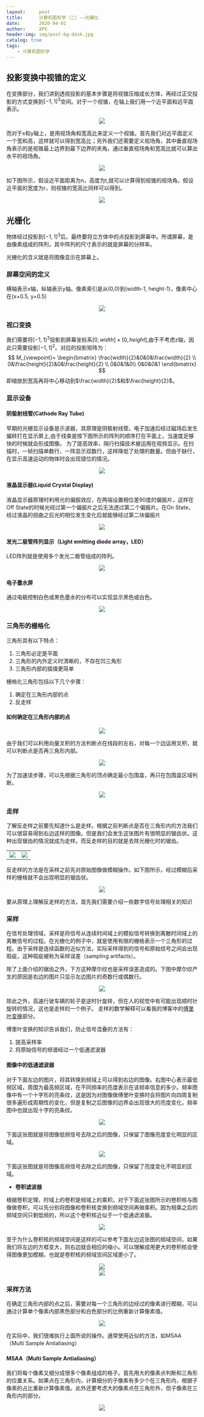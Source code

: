 ```yaml
---
layout:     post
title:      计算机图形学（二）——光栅化
date:       2020-04-01
author:     XPX
header-img: img/post-bg-desk.jpg
catalog: true
tags:
    - 计算机图形学
---
```


## 投影变换中视锥的定义

在变换部分，我们讲到透视投影的基本步骤是将视锥压缩成长方体，再经过正交投影的方式变换到$[-1,1]^3$空间。对于一个视锥，在轴上我们用一个近平面和远平面表示。
<center>
    <img
    src="https://raw.githubusercontent.com/xjxpx/xjxpx.github.io/master/img/2020/04/rasterization-perspective.png">
</center>

而对于x和y轴上，是用视场角和宽高比来定义一个视锥。首先我们对近平面定义一个宽和高，这样就可以得到宽高比；另外我们还需要定义视场角，其中垂直视场角表示的是视锥最上边界到最下边界的夹角。通过垂直视场角和宽高比就可以算出水平的视场角。
<center>
    <img
    src="https://raw.githubusercontent.com/xjxpx/xjxpx.github.io/master/img/2020/04/rasterization-perspective1.png">
</center>

如下图所示，假设近平面距离为n，高度为t,就可以计算得到视锥的视场角。假设近平面的宽度为r，则视锥的宽高比同样可以得到。
<center>
    <img
    src="https://raw.githubusercontent.com/xjxpx/xjxpx.github.io/master/img/2020/04/rasterization-perspective2.png">
</center>

## 光栅化

物体经过投影到$[-1,1]^3$后，最终要将立方体中的点投影到屏幕中。所谓屏幕，是由像素组成的阵列，其中阵列的尺寸表示的就是屏幕的分辨率。

光栅化的含义就是将图像显示在屏幕上。
### 屏幕空间的定义
横轴表示x轴，纵轴表示y轴。像素索引是从(0,0)到(width-1, height-1)，像素中心在(x+0.5, y+0.5)
<center>
    <img
    src="https://raw.githubusercontent.com/xjxpx/xjxpx.github.io/master/img/2020/04/rasterization-screen_definition.png">
</center>

### 视口变换
我们需要将$[-1, 1]^3$投影到屏幕坐标系$[0,width]\times [0,height]$,由于不考虑z轴，因此只需要投影$[-1,1]^2$。对应的投影矩阵为：
$$
M_{viewpoint}=
\begin{bmatrix}
\frac{width}{2}&0&0&\frac{width}{2} \\
0&\frac{height}{2}&0&\frac{height}{2} \\
0&0&1&0\\
0&0&0&1
\end{bmatrix}
$$
即缩放到宽高再将中心移动到$\frac{width}{2}$和$\frac{height}{2}$。

### 显示设备
#### 阴极射线管(Cathode Ray Tube)
早期的光栅显示设备是示波器，其原理是阴极射线管。电子加速后经过磁场后发生偏转打在显示屏上,由于线束是按下图所示的阵列的顺序打在平面上，当速度足够快的时候就会形成图像。 为了提高效率，隔行扫描技术被运用在视频显示。在扫描时，一帧扫描单数行、一阵显示双数行，这样降低了处理的数量。但由于缺行，在显示高速运动的物体时会出现错位的情况。
<center>
    <img
    src="https://raw.githubusercontent.com/xjxpx/xjxpx.github.io/master/img/2020/04/rasterization-crt.png">
</center>

#### 液晶显示器(Liquid Crystal Display)
液晶显示器原理时利用光的偏振效应，在两端设置相位差90度的偏振片，这样在Off State的时候光经过第一个偏振片之后无法透过第二个偏振片。在On State，经过液晶的扭曲之后光的相位发生变化后就能够经过第二块偏振片
<center>
    <img
    src="https://raw.githubusercontent.com/xjxpx/xjxpx.github.io/master/img/2020/04/rasterization-lcd.png">
</center>

#### 发光二极管阵列显示（Light emitting diode array，LED）
LED阵列就是使用多个发光二极管组成的阵列。
<center>
    <img
    src="https://raw.githubusercontent.com/xjxpx/xjxpx.github.io/master/img/2020/04/rasterization-led.png">
</center>

#### 电子墨水屏
通过电极控制白色或黑色墨水的分布可以实现显示黑色或白色。
<center>
    <img
    src="https://raw.githubusercontent.com/xjxpx/xjxpx.github.io/master/img/2020/04/rasterization-electronic_ink.png">
</center>

### 三角形的栅格化

三角形具有以下特点：
1. 三角形必定是平面
2. 三角形的内外定义时清晰的，不存在凹三角形
3. 三角形内部的插值更简单

栅格化三角形包括以下几个步骤：
1. 确定在三角形内部的点
2. 反走样
   
#### 如何确定在三角形内部的点
<center>
    <img
    src="https://raw.githubusercontent.com/xjxpx/xjxpx.github.io/master/img/2020/04/rasterization-inside.png">
</center>

由于我们可以利用向量叉积的方法判断点在线段的左右，对每一个边运用叉积，就可以判断点是否再三角形内部。

<center>
    <img
    src="https://raw.githubusercontent.com/xjxpx/xjxpx.github.io/master/img/2020/04/rasterization-inside1.png">
</center>

为了加速该步骤，可以先根据三角形的顶点确定最小包围盒，再只在包围盒区域判断。

<center>
    <img
    src="https://raw.githubusercontent.com/xjxpx/xjxpx.github.io/master/img/2020/04/rasterization-inside2.png">
</center>


### 走样

了解反走样之前要先知道什么是走样。根据之前判断点是否在三角形内的方法我们可以很容易得到右边这样的图像。但是我们会发生这张图片有很明显的锯齿状。这种出现锯齿的情况就成为走样。而反走样的目的就是去除光栅化时的锯齿。
<table><tr>
<td><img src="https://raw.githubusercontent.com/xjxpx/xjxpx.github.io/master/img/2020/04/rasterization-aliasing.png" border=0></td>
<td><img src="https://raw.githubusercontent.com/xjxpx/xjxpx.github.io/master/img/2020/04/rasterization-aliasing1.png" border=0></td>
</tr></table>

反走样的方法是在采样之前先对原始图像做模糊操作。如下图所示，经过模糊后采样的栅格就不会出现明显的锯齿状。

<center>
    <img
    src="https://raw.githubusercontent.com/xjxpx/xjxpx.github.io/master/img/2020/04/rasterization-antialiasing.png">
</center>

要从原理上理解反走样的方法，首先我们需要介绍一些数字信号处理相关的知识

### 采样

在信号处理领域，采样是将信号从连续时间域上的模拟信号转换到离散时间域上的离散信号的过程。在光栅化的例子中，就是使用有限的栅格表示一个三角形的过程。由于采样是连续函数的近似方法，实际采样得到的信号和原始信号之间会出现瑕疵，这种瑕疵被称为采样误差（sampling artifacts）。

除了上面介绍的锯齿之外，下方这种摩尔纹也是采样误差造成的。下图中摩尔纹产生的原因是右边的图片只显示左边图片的奇数行或偶数行。
<center>
    <img
    src="https://raw.githubusercontent.com/xjxpx/xjxpx.github.io/master/img/2020/04/rasterization-mole.png">
</center>

除此之外，高速行驶车辆的轮子是逆时针旋转，但在人的视觉中有可能出现顺时针旋转的情况，这也是走样的一个例子。 走样的数学解释可以看我的博客中的[傅里叶变换](https://xjxpx.github.io/2020/04/02/%E6%95%B0%E5%AD%A6-%E5%82%85%E9%87%8C%E5%8F%B6%E5%8F%98%E6%8D%A2/)部分。

傅里叶变换的知识告诉我们，防止信号混叠的方法有：
1. 提高采样率
2. 将原始信号的频谱经过一个低通滤波器

#### 图像中的低通滤波器

对于下面左边的图片，将其转换到频域上可以得到右边的图像。右图中心表示最低频区域，周围为最高频区域，在不同频率的亮度表示在该频率信息的多少。频率图像中有一个十字形的亮条纹，这是因为对图像做傅里叶变换时会将图片向四周复制很多遍形成周期性的变化，但是复制之后图像的边界会出现很大的亮度变化，频率图中也就出现十字的亮条纹。

<center>
    <img
    src="https://raw.githubusercontent.com/xjxpx/xjxpx.github.io/master/img/2020/04/rasterization-lowpassfilter.png">
</center>

下面这张图就是将图像低频信号去除之后的图像，只保留了图像亮度变化明显的区域。
<center>
    <img
    src="https://raw.githubusercontent.com/xjxpx/xjxpx.github.io/master/img/2020/04/rasterization-highpassfilter.png">
</center>

下面这张图就是将图像高频信号去除之后的图像，只保留了亮度变化不明显的区域。

- **卷积滤波器**

根据卷积定理，时域上的卷积是频域上的乘积。对于下面这张图所示的卷积核与图像做卷积，可以先分别将图像和卷积核变换到频域空间再做乘积。因为相乘之后的频域空间只剩低频的，所以这个卷积核近似于一个低通滤波器。

<center>
    <img
    src="https://raw.githubusercontent.com/xjxpx/xjxpx.github.io/master/img/2020/04/rasterization-convolution.png">
</center>

至于为什么卷积核的频域空间是这样的可以参考下面左边这张图的频域空间，如果我们将左边的方框变大，则右边就会相应的缩小。可以理解成用更大的卷积核会使得图像更加模糊，也就是卷积核的频域空间区域更小了。
<center>
    <img
    src="https://raw.githubusercontent.com/xjxpx/xjxpx.github.io/master/img/2020/04/rasterization-convolution1.png">
</center>

<center>
    <img
    src="https://raw.githubusercontent.com/xjxpx/xjxpx.github.io/master/img/2020/04/rasterization-convolution2.png">
</center>

### 采样方法

在确定三角形内部的点之后，需要对每一个三角形的边经过的像素进行模糊，可以通过计算单个像素内部黑色部分和白色部分的比例重新计算像素值。

<center>
    <img
    src="https://raw.githubusercontent.com/xjxpx/xjxpx.github.io/master/img/2020/04/rasterization-sample.png">
</center>

在实际中，我们很难执行上面所说的操作。通常使用近似的方法，如MSAA（Multi Sample Antialiasing）

#### MSAA（Multi Sample Antialiasing）

我们将每个像素又细分成很多个像素组成的格子。首先用大的像素点判断和三角形的位置关系。如果点在三角形内，计算细分的子像素有多少个在三角形内，根据子像素的占比重新计算像素值。此外还要考虑大的像素点在三角形外，但子像素在三角形内的部分。

<center>
    <img
    src="https://raw.githubusercontent.com/xjxpx/xjxpx.github.io/master/img/2020/04/rasterization-msaa.png">
</center>